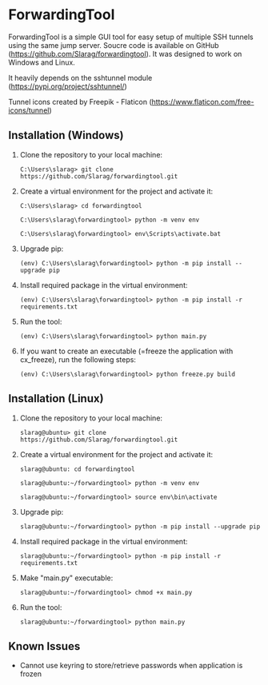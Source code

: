 ForwardingTool
==============

ForwardingTool is a simple GUI tool for easy setup of multiple SSH tunnels using the same jump server.
Soucre code is available on GitHub (https://github.com/Slarag/forwardingtool).
It was designed to work on Windows and Linux.

It heavily depends on the sshtunnel module (https://pypi.org/project/sshtunnel/)

Tunnel icons created by Freepik - Flaticon (https://www.flaticon.com/free-icons/tunnel)

Installation (Windows)
----------------------

1. Clone the repository to your local machine:

    ```C:\Users\slarag> git clone https://github.com/Slarag/forwardingtool.git```

2. Create a virtual environment for the project and activate it:

    ```C:\Users\slarag> cd forwardingtool```

    ```C:\Users\slarag\forwardingtool> python -m venv env```

    ```C:\Users\slarag\forwardingtool> env\Scripts\activate.bat```

3. Upgrade pip:

    ```(env) C:\Users\slarag\forwardingtool> python -m pip install --upgrade pip```

4. Install required package in the virtual environment:

    ```(env) C:\Users\slarag\forwardingtool> python -m pip install -r requirements.txt```

5. Run the tool:

    ```(env) C:\Users\slarag\forwardingtool> python main.py```

6. If you want to create an executable (=freeze the application with cx_freeze), run the following steps:

   ```(env) C:\Users\slarag\forwardingtool> python freeze.py build```

Installation (Linux)
--------------------

1. Clone the repository to your local machine:

    ```slarag@ubuntu> git clone https://github.com/Slarag/forwardingtool.git```

2. Create a virtual environment for the project and activate it:

    ```slarag@ubuntu: cd forwardingtool```

    ```slarag@ubuntu:~/forwardingtool> python -m venv env```

    ```slarag@ubuntu:~/forwardingtool> source env\bin\activate```

3. Upgrade pip:

    ```slarag@ubuntu:~/forwardingtool> python -m pip install --upgrade pip```

4. Install required package in the virtual environment:

    ```slarag@ubuntu:~/forwardingtool> python -m pip install -r requirements.txt```

5. Make "main.py" executable:

   ```slarag@ubuntu:~/forwardingtool> chmod +x main.py```

6. Run the tool:

    ```slarag@ubuntu:~/forwardingtool> python main.py```


Known Issues
------------

- Cannot use keyring to store/retrieve passwords when application is frozen